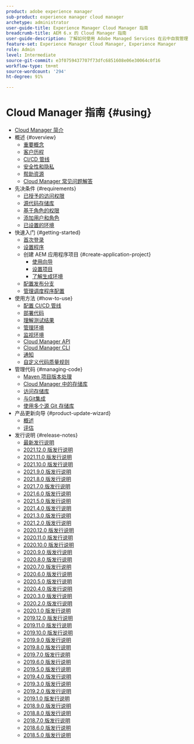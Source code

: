 ```yaml
---
product: adobe experience manager
sub-product: experience manager cloud manager
archetype: administrator
user-guide-title: Experience Manager Cloud Manager 指南
breadcrumb-title: AEM 6.x 的 Cloud Manager 指南
user-guide-description: 了解如何使用 Adobe Managed Services 在云中自我管理 Experience Manager。
feature-set: Experience Manager Cloud Manager, Experience Manager
role: Admin
level: Intermediate
source-git-commit: e3f0759437707f73dfc6851608e06e30064c0f16
workflow-type: tm+mt
source-wordcount: '294'
ht-degree: 91%

---
```



# Cloud Manager 指南 {#using}

+ [Cloud Manager 简介](introduction-to-cloud-manager.md)
+ 概述 {#overview}
   + [重要概念](key-concepts.md)
   + [客户历程](customer-journey.md)
   + [CI/CD 管线](ci-cd-pipeline.md)
   + [安全性和隐私](security-and-privacy.md)
   + [帮助资源](help-resources.md)
   + [Cloud Manager 常见问题解答](cloud-manager-faqs.md)
+ 先决条件 {#requirements}
   + [已授予的访问权限](access-rights-granted.md)
   + [源代码存储库](source-code-repository.md)
   + [基于角色的权限](role-based-permissions.md)
   + [添加用户和角色](setting-up-users-and-roles.md)
   + [已设置的环境](environments-provisioned.md)
+ 快速入门 {#getting-started}
   + [首次登录](first-time-login.md)
   + [设置程序](setting-up-program.md)
   + 创建 AEM 应用程序项目 {#create-application-project}
      + [使用向导](using-the-wizard.md)
      + [设置项目](setting-up-project.md)
      + [了解生成环境](build-environment-details.md)
   + [配置发布分支](configure-your-release-branches.md)
   + [管理调度程序配置](dispatcher-configurations.md)
+ 使用方法 {#how-to-use}
   + [配置 CI/CD 管线](configuring-pipeline.md)
   + [部署代码](deploying-code.md)
   + [理解测试结果](understand-your-test-results.md)
   + [管理环境](manage-your-environment.md)
   + [监视环境](monitor-your-environments.md)
   + [Cloud Manager API](https://www.adobe.io/apis/experiencecloud/cloud-manager/docs.html)
   + [Cloud Manager CLI](https://github.com/adobe/aio-cli-plugin-cloudmanager/blob/main/README.md)
   + [通知](notifications.md)
   + [自定义代码质量规则](custom-code-quality-rules.md)
+ 管理代码 {#managing-code}
   + [Maven 项目版本处理](activating-maven-project.md)
   + [Cloud Manager 中的存储库](cloud-manager-repositories.md)
   + [访问存储库](accessing-repos.md)
   + [与Git集成](setup-cloud-manager-git-integration.md)
   + [使用多个源 Git 存储库](/help/using/working-with-multiple-source-git-repos.md)
+ 产品更新向导 {#product-update-wizard}
   + [概述](overview-productupdate-wizard.md)
   + [评估](evaluation.md)
+ 发行说明 {#release-notes}
   + [最新发行说明](release-notes-current.md)
   + [2021.12.0 版发行说明](release-notes-2021-12-0.md)
   + [2021.11.0 版发行说明](release-notes-2021-11-0.md)
   + [2021.10.0 版发行说明](release-notes-2021-10-0.md)
   + [2021.9.0 版发行说明](release-notes-2021-9-0.md)
   + [2021.8.0 版发行说明](release-notes-2021-8-0.md)
   + [2021.7.0 版发行说明](release-notes-2021-7-0.md)
   + [2021.6.0 版发行说明](release-notes-2021-6-0.md)
   + [2021.5.0 版发行说明](release-notes-2021-5-0.md)
   + [2021.4.0 版发行说明](release-notes-2021-4-0.md)
   + [2021.3.0 版发行说明](release-notes-2021-3-0.md)
   + [2021.2.0 版发行说明](release-notes-2021-2-0.md)
   + [2020.12.0 版发行说明](release-notes-2020-12-0.md)
   + [2020.11.0 版发行说明](release-notes-2020-11-0.md)
   + [2020.10.0 版发行说明](release-notes-2020-10-0.md)
   + [2020.9.0 版发行说明](release-notes-2020-9-0.md)
   + [2020.8.0 版发行说明](release-notes-2020-8-0.md)
   + [2020.7.0 版发行说明](release-notes-2020-7-0.md)
   + [2020.6.0 版发行说明](release-notes-2020-6-0.md)
   + [2020.5.0 版发行说明](release-notes-2020-5-0.md)
   + [2020.4.0 版发行说明](release-notes-2020-4-0.md)
   + [2020.3.0 版发行说明](release-notes-2020-3-0.md)
   + [2020.2.0 版发行说明](release-notes-2020-2-0.md)
   + [2020.1.0 版发行说明](release-notes-2020-1-0.md)
   + [2019.12.0 版发行说明](release-notes-2019-12-0.md)
   + [2019.11.0 版发行说明](release-notes-2019-11-0.md)
   + [2019.10.0 版发行说明](release-notes-2019-10-0.md)
   + [2019.9.0 版发行说明](release-notes-2019-9-0.md)
   + [2019.8.0 版发行说明](release-notes-2019-8-0.md)
   + [2019.7.0 版发行说明](release-notes-2019-7-0.md)
   + [2019.6.0 版发行说明](release-notes-2019-6-0.md)
   + [2019.5.0 版发行说明](release-notes-2019-5-0.md)
   + [2019.4.0 版发行说明](release-notes-2019-4-0.md)
   + [2019.3.0 版发行说明](release-notes-2019-3-0.md)
   + [2019.2.0 版发行说明](release-notes-2019-2-0.md)
   + [2019.1.0 版发行说明](release-notes-2019-1-0.md)
   + [2018.9.0 版发行说明](release-notes-2018-9-0.md)
   + [2018.8.0 版发行说明](release-notes-2018-8-0.md)
   + [2018.7.0 版发行说明](release-notes-2018-7-0.md)
   + [2018.6.0 版发行说明](release-notes-2018-6-0.md)
   + [2018.5.0 版发行说明](release-notes-2018-5-0.md)
